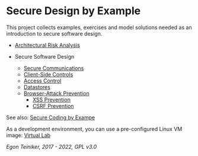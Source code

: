 # Secure Design by Example

This project collects examples, exercises and model solutions needed as an introduction to 
secure software design.

* [Architectural Risk Analysis](risk-analysis)
  
* Secure Software Design
  * [Secure Communications](secure-design/secure-communication)
  * [Client-Side Controls](secure-design/client-side-controls)
  * [Access Control](secure-design/access-control)
  * [Datastores](secure-design/datastores)
  * [Browser-Attack Prevention](secure-design/browser-attack-prevention)
    * [XSS Prevention](secure-design/xss-prevention)
    * [CSRF Prevention](secure-design/csrf-prevention)
  

See also: 
[Secure Coding by Exampe](https://github.com/teiniker/teiniker-lectures-securecoding) 

As a development environment, you can use a pre-configured Linux VM image:
[Virtual Lab](https://drive.google.com/drive/folders/1AzsF4Mvh1HJ8k6OW5W5hQ5CF0HdqA51l)

*Egon Teiniker, 2017 - 2022, GPL v3.0*
